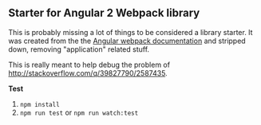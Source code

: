Starter for Angular 2 Webpack library
-------------------------------------

This is probably missing a lot of things to be considered a library starter. It was created
from the the [Angular webpack documentation][1] and stripped down, removing "application"
related stuff.

This is really meant to help debug the problem of http://stackoverflow.com/q/39827790/2587435.

**Test**

1. `npm install`
1. `npm run test` or `npm run watch:test`

[1]: https://angular.io/docs/ts/latest/guide/webpack.html